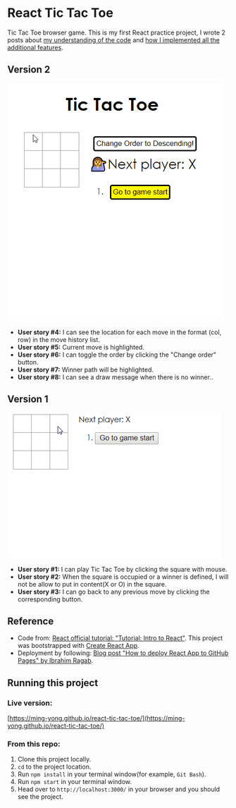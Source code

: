 # React Tic Tac Toe

Tic Tac Toe browser game. This is my first React practice project, I wrote 2 posts about [my understanding of the code](https://ming-yong.github.io/2019/11/02/react-tic-tac-toe/) and [how I implemented all the additional features](https://ming-yong.github.io/2019/11/23/react-tic-tac-toe-remaining-features/).

## Version 2

![image: demonstration of tic tac toe browser game with additional features](https://github.com/ming-yong/react-tic-tac-toe/blob/master/react_ticTacToe_complete.gif)

- **User story #4:** I can see the location for each move in the format (col, row) in the move history list.
- **User story #5:** Current move is highlighted.
- **User story #6:** I can toggle the order by clicking the "Change order" button.
- **User story #7:** Winner path will be highlighted.
- **User story #8:** I can see a draw message when there is no winner..

## Version 1

![image: demonstration of tic tac toe browser game](https://github.com/ming-yong/react-tic-tac-toe/blob/master/react_ticTacToe.gif)

- **User story #1:** I can play Tic Tac Toe by clicking the square with mouse.
- **User story #2:** When the square is occupied or a winner is defined, I will not be allow to put in content(X or O) in the square.
- **User story #3:** I can go back to any previous move by clicking the corresponding button.

## Reference

- Code from: [React official tutorial: "Tutorial: Intro to React"](https://reactjs.org/tutorial/tutorial.html#before-we-start-the-tutorial). This project was bootstrapped with [Create React App](https://github.com/facebook/create-react-app).
- Deployment by following: [Blog post "How to deploy React App to GitHub Pages" by Ibrahim Ragab](https://dev.to/yuribenjamin/how-to-deploy-react-app-in-github-pages-2a1f).

## Running this project

### Live version: 

[https://ming-yong.github.io/react-tic-tac-toe/](https://ming-yong.github.io/react-tic-tac-toe/)

### From this repo:

1. Clone this project locally.
2. `cd` to the project location.
3. Run `npm install` in your terminal window(for example, `Git Bash`).
4. Run `npm start` in your terminal window.
5. Head over to `http://localhost:3000/` in your browser and you should see the project.
